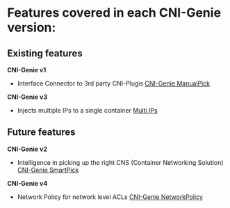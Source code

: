 # Features covered in each CNI-Genie version:

## Existing features

**CNI-Genie v1**
* Interface Connector to 3rd party CNI-Plugis [CNI-Genie ManualPick](README.md)

**CNI-Genie v3**
* Injects multiple IPs to a single container [Multi IPs](multiple-ips/README.md)

## Future features

**CNI-Genie v2**
* Intelligence in picking up the right CNS (Container Networking Solution) [CNI-Genie SmartPick](smart-cni-genie/README.md)

**CNI-Genie v4**
* Network Policy for network level ACLs [CNI-Genie NetworkPolicy](network-policy/README.md)
